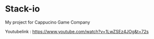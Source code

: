 # Stack-io
My project for Cappucino Game Company
  
  
  Youtubelink : https://www.youtube.com/watch?v=1LwZSEz4JOg&t=72s
